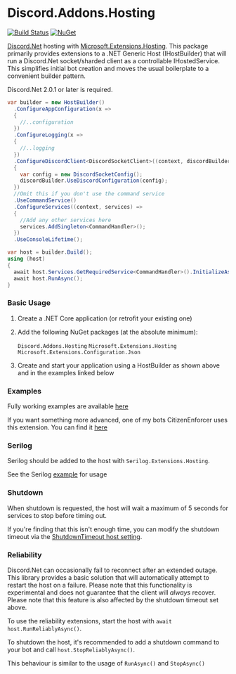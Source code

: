 # Discord.Addons.Hosting 
[![Build Status](https://dev.azure.com/GithubHawxy/Discord.Addons.Hosting/_apis/build/status/Hawxy.Discord.Addons.Hosting)](https://dev.azure.com/GithubHawxy/Discord.Addons.Hosting/_build/latest?definitionId=2)
[![NuGet](https://img.shields.io/nuget/v/Discord.Addons.Hosting.svg?style=flat-square)](https://www.nuget.org/packages/Discord.Addons.Hosting)

[Discord.Net](https://github.com/RogueException/Discord.Net) hosting with [Microsoft.Extensions.Hosting](https://docs.microsoft.com/en-us/aspnet/core/fundamentals/host/generic-host). 
This package primarily provides extensions to a .NET Generic Host (IHostBuilder) that will run a Discord.Net socket/sharded client as a controllable IHostedService. This simplifies initial bot creation and moves the usual boilerplate to a convenient builder pattern.

Discord.Net 2.0.1 or later is required.

```csharp
var builder = new HostBuilder()               
  .ConfigureAppConfiguration(x =>
  {
    //..configuration
  })
  .ConfigureLogging(x =>
  {
    //..logging
  })
  .ConfigureDiscordClient<DiscordSocketClient>((context, discordBuilder) =>
  {
    var config = new DiscordSocketConfig();
    discordBuilder.UseDiscordConfiguration(config);
  })
  //Omit this if you don't use the command service
  .UseCommandService()
  .ConfigureServices((context, services) =>
  {
    //Add any other services here
    services.AddSingleton<CommandHandler>();
  })
  .UseConsoleLifetime();

var host = builder.Build();
using (host)
{
  await host.Services.GetRequiredService<CommandHandler>().InitializeAsync();
  await host.RunAsync();
}
```

### Basic Usage

1. Create a .NET Core application (or retrofit your existing one)
2. Add the following NuGet packages (at the absolute minimum):

   ```Discord.Addons.Hosting```
   ```Microsoft.Extensions.Hosting```
   ```Microsoft.Extensions.Configuration.Json```
   
3. Create and start your application using a HostBuilder as shown above and in the examples linked below

### Examples

Fully working examples are available [here](https://github.com/Hawxy/Discord.Addons.Hosting/tree/master/Samples)

If you want something more advanced, one of my bots CitizenEnforcer uses this extension. You can find it [here](https://github.com/Hawxy/CitizenEnforcer)

### Serilog

Serilog should be added to the host with ```Serilog.Extensions.Hosting```. 

See the Serilog [example](https://github.com/Hawxy/Discord.Addons.Hosting/tree/master/Samples/SampleBotSerilog) for usage

### Shutdown

When shutdown is requested, the host will wait a maximum of 5 seconds for services to stop before timing out.

If you're finding that this isn't enough time, you can modify the shutdown timeout via the [ShutdownTimeout host setting](https://docs.microsoft.com/en-us/aspnet/core/fundamentals/host/generic-host?view=aspnetcore-2.2#shutdown-timeout).

### Reliability 

Discord.Net can occasionally fail to reconnect after an extended outage. This library provides a basic solution that will automatically attempt to restart the host on a failure. Please note that this functionality is experimental and does not guarantee that the client will *always* recover. Please note that this feature is also affected by the shutdown timeout set above.

To use the reliability extensions, start the host with ```await host.RunReliablyAsync()```.

To shutdown the host, it's recommended to add a shutdown command to your bot and call ```host.StopReliablyAsync()```.

This behaviour is similar to the usage of ```RunAsync()``` and ```StopAsync()```
